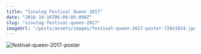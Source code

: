 ```yaml
---
title: "Sinulog Festival Queen 2017"
date: "2016-10-16T06:09:09.000Z"
slug: "sinulog-festival-queen-2017"
imageUrl: "/posts/assets/images/festival-queen-2017-poster-728x1024.jpg"
---
```


![festival-queen-2017-poster](https://i0.wp.com/santonino-nz.org/wp-content/uploads/2016/10/festival-queen-2017-poster-728x1024.jpg?resize=728%2C1024)